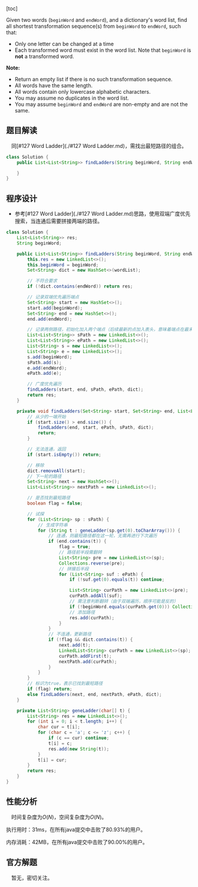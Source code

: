 [toc]


Given two words (`beginWord` and `endWord`), and a dictionary's word list, find all shortest transformation sequence(s) from `beginWord` to `endWord`, such that:

* Only one letter can be changed at a time
* Each transformed word must exist in the word list. Note that `beginWord` is **not** a transformed word.



**Note:**

- Return an empty list if there is no such transformation sequence.
- All words have the same length.
- All words contain only lowercase alphabetic characters.
- You may assume no duplicates in the word list.
- You may assume `beginWord` and `endWord` are non-empty and are not the same.



## 题目解读

&emsp;同[#127 Word Ladder](./#127 Word Ladder.md)，需找出最短路径的组合。

```java
class Solution {
    public List<List<String>> findLadders(String beginWord, String endWord, List<String> wordList) {

    }
}
```

## 程序设计

* 参考[#127 Word Ladder](./#127 Word Ladder.md)思路，使用双端广度优先搜索，当连通后需要拼接两端的路径。

```java
class Solution {
    List<List<String>> res;
    String beginWord;

    public List<List<String>> findLadders(String beginWord, String endWord, List<String> wordList) {
        this.res = new LinkedList<>();
        this.beginWord = beginWord;
        Set<String> dict = new HashSet<>(wordList);

        // 不符合要求
        if (!dict.contains(endWord)) return res;

        // 记录双端优先遍历端点
        Set<String> start = new HashSet<>();
        start.add(beginWord);
        Set<String> end = new HashSet<>();
        end.add(endWord);

        // 记录两侧路径，初始化加入两个端点（后续最新的点加入表头，意味着端点在最末端）
        List<List<String>> sPath = new LinkedList<>();
        List<List<String>> ePath = new LinkedList<>();
        List<String> s = new LinkedList<>();
        List<String> e = new LinkedList<>();
        s.add(beginWord);
        sPath.add(s);
        e.add(endWord);
        ePath.add(e);

        // 广度优先遍历
        findLadders(start, end, sPath, ePath, dict);
        return res;
    }

    private void findLadders(Set<String> start, Set<String> end, List<List<String>> sPath, List<List<String>> ePath, Set<String> dict) {
        // 从少的一端开始
        if (start.size() > end.size()) {
            findLadders(end, start, ePath, sPath, dict);
            return;
        }

        // 无法连通，返回
        if (start.isEmpty()) return;

        // 移除
        dict.removeAll(start);
        // 下一轮的路径
        Set<String> next = new HashSet<>();
        List<List<String>> nextPath = new LinkedList<>();

        // 是否找到最短路径
        boolean flag = false;

        // 试探
        for (List<String> sp : sPath) {
            // 生成字符串
            for (String t : geneLadder(sp.get(0).toCharArray())) {
                // 连通，则最短路径都在这一轮，无需再进行下次遍历
                if (end.contains(t)) {
                    flag = true;
                    // 路径前半段需翻转
                    List<String> pre = new LinkedList<>(sp);
                    Collections.reverse(pre);
                    // 拼接后半段
                    for (List<String> suf : ePath) {
                        if (!suf.get(0).equals(t)) continue;

                        List<String> curPath = new LinkedList<>(pre);
                        curPath.addAll(suf);
                        // 需注意判断翻转（由于双端遍历，顺序可能是反的）
                        if (!beginWord.equals(curPath.get(0))) Collections.reverse(curPath);
                        // 添加路径
                        res.add(curPath);
                    }
                }
                // 不连通，更新路径
                if (!flag && dict.contains(t)) {
                    next.add(t);
                    LinkedList<String> curPath = new LinkedList<>(sp);
                    curPath.addFirst(t);
                    nextPath.add(curPath);
                }
            } 
        }
        // 标识为true，表示已找到最短路径
        if (flag) return; 
        else findLadders(next, end, nextPath, ePath, dict);
    }

    private List<String> geneLadder(char[] t) {
        List<String> res = new LinkedList<>();
        for (int i = 0; i < t.length; i++) {
            char cur = t[i];
            for (char c = 'a'; c <= 'z'; c++) {
                if (c == cur) continue;
                t[i] = c;
                res.add(new String(t));
            }
            t[i] = cur;
        }
        return res;
    }
}
```

## 性能分析

&emsp;时间复杂度为$O(N)$，空间复杂度为$O(N)$。

执行用时：31ms，在所有java提交中击败了80.93%的用户。

内存消耗：42MB，在所有java提交中击败了90.00%的用户。

## 官方解题

&emsp;暂无，密切关注。